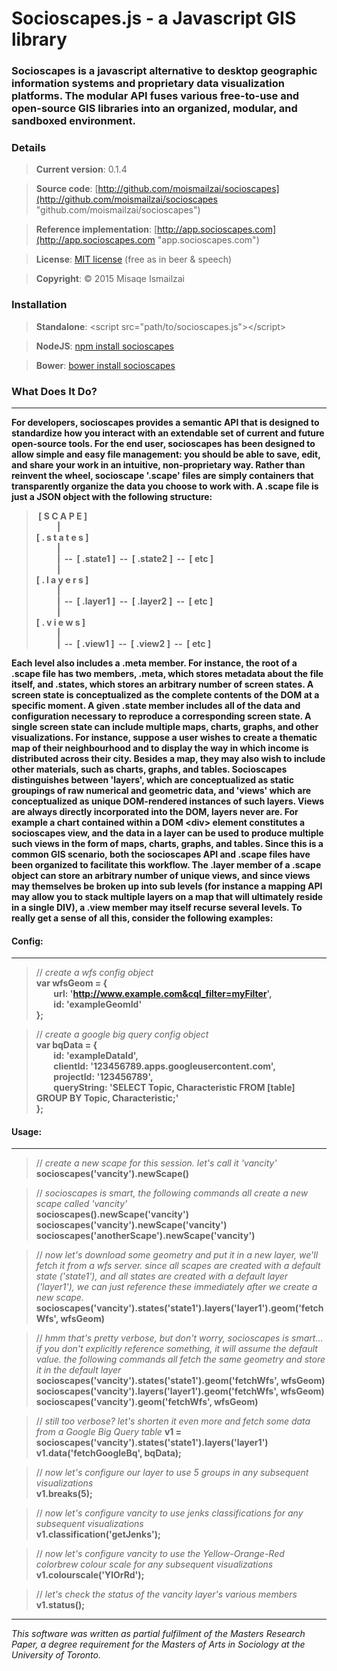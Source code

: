 # Socioscapes.js -  a Javascript GIS library

### Socioscapes is a javascript alternative to desktop geographic information systems and proprietary data visualization platforms. The modular API fuses various free-to-use and open-source GIS libraries into an organized, modular, and sandboxed environment.

### Details
>**Current version**:     0.1.4

>**Source code**:     [http://github.com/moismailzai/socioscapes](http://github.com/moismailzai/socioscapes "github.com/moismailzai/socioscapes")
 
>**Reference implementation**:  [http://app.socioscapes.com](http://app.socioscapes.com "app.socioscapes.com")
 
>**License**:         [MIT license](http://opensource.org/licenses/MIT "MIT license") (free as in beer & speech)
 
>**Copyright**:       &copy; 2015 Misaqe Ismailzai

### Installation
> **Standalone**: \<script src="path/to/socioscapes.js"\>\</script\>
 
> **NodeJS**: [npm install socioscapes](https://www.npmjs.com/package/socioscapes)
 
> **Bower**: [bower install socioscapes](http://bower.io/search/?q=socioscapes)

### What Does It Do?
***

**For developers, socioscapes provides a semantic API that is designed to standardize how you interact with an 
extendable set of current and future open-source tools. For the end user, socioscapes has been designed to allow simple 
and easy file management: you should be able to save, edit, and share your work in an intuitive, non-proprietary way. 
Rather than reinvent the wheel, socioscape '.scape' files are simply containers that transparently organize the data you 
choose to work with. A .scape file is just a JSON object with the following structure:**
>**&nbsp;[ S C A P E ]**  
>**&nbsp;&nbsp;&nbsp;&nbsp;&nbsp;&nbsp;&nbsp;&nbsp;&nbsp;&nbsp;|**  
>**[ . s t a t e s ]**  
>**&nbsp;&nbsp;&nbsp;&nbsp;&nbsp;&nbsp;&nbsp;&nbsp;&nbsp;&nbsp;|**  
>**&nbsp;&nbsp;&nbsp;&nbsp;&nbsp;&nbsp;&nbsp;&nbsp;&nbsp;&nbsp;|&nbsp;&nbsp;--&nbsp;&nbsp;[ .state1 ]&nbsp;&nbsp;--&nbsp;&nbsp;[ .state2 ]&nbsp;&nbsp;--&nbsp;&nbsp;[ etc ]**    
>**&nbsp;&nbsp;&nbsp;&nbsp;&nbsp;&nbsp;&nbsp;&nbsp;&nbsp;&nbsp;|**  
>**[ . l a y e r s ]**  
>**&nbsp;&nbsp;&nbsp;&nbsp;&nbsp;&nbsp;&nbsp;&nbsp;&nbsp;&nbsp;|**  
>**&nbsp;&nbsp;&nbsp;&nbsp;&nbsp;&nbsp;&nbsp;&nbsp;&nbsp;&nbsp;|&nbsp;&nbsp;--&nbsp;&nbsp;[ .layer1 ]&nbsp;&nbsp;--&nbsp;&nbsp;[ .layer2 ]&nbsp;&nbsp;--&nbsp;&nbsp;[ etc ]**  
>**&nbsp;&nbsp;&nbsp;&nbsp;&nbsp;&nbsp;&nbsp;&nbsp;&nbsp;&nbsp;|**  
>**[ . v i e w s ]**  
>**&nbsp;&nbsp;&nbsp;&nbsp;&nbsp;&nbsp;&nbsp;&nbsp;&nbsp;&nbsp;|**  
>**&nbsp;&nbsp;&nbsp;&nbsp;&nbsp;&nbsp;&nbsp;&nbsp;&nbsp;&nbsp;|&nbsp;&nbsp;--&nbsp;&nbsp;[ .view1 ]&nbsp;&nbsp;--&nbsp;&nbsp;[ .view2 ]&nbsp;&nbsp;--&nbsp;&nbsp;[ etc ]**  

**Each level also includes a .meta member. For instance, the root of a .scape file has two members, .meta, which stores 
metadata about the file itself, and .states, which stores an arbitrary number of screen states. A screen state is 
conceptualized as the complete contents of the DOM at a specific moment. A given .state member includes all of the data 
and configuration necessary to reproduce a corresponding screen state. A single screen state can include multiple maps, 
charts, graphs, and other visualizations. For instance, suppose a user wishes to create a thematic map of their 
neighbourhood and to display the way in which income is distributed across their city. Besides a map, they may also wish 
to include other materials, such as charts, graphs, and tables. Socioscapes distinguishes between 'layers', which are 
conceptualized as static groupings of raw numerical and geometric data, and 'views' which are conceptualized as 
unique DOM-rendered instances of such layers. Views are always directly incorporated into the DOM, layers never are. 
For example a chart contained within a DOM \<div\> element constitutes a socioscapes view, and the data in a layer can be 
used to produce multiple such views in the form of maps, charts, graphs, and tables. Since this is a common GIS 
scenario, both the socioscapes API and .scape files have been organized to facilitate this workflow. The .layer member 
of a .scape object can store an arbitrary number of unique views, and since views may themselves be broken up into sub 
levels (for instance a mapping API may allow you to stack multiple layers on a map that will ultimately reside in a 
single DIV), a .view member may itself recurse several levels. To really get a sense of all this, consider the following 
examples:**

#### Config:
***

>// *create a wfs config object*  
>**var wfsGeom = {**  
>&nbsp;&nbsp;&nbsp;&nbsp;&nbsp;&nbsp; **url:  'http://www.example.com&cql_filter=myFilter',**  
>&nbsp;&nbsp;&nbsp;&nbsp;&nbsp;&nbsp; **id: 'exampleGeomId'**  
>**};**  

>// *create a google big query config object*  
>**var bqData = {**  
>&nbsp;&nbsp;&nbsp;&nbsp;&nbsp;&nbsp; **id: 'exampleDataId',**  
>&nbsp;&nbsp;&nbsp;&nbsp;&nbsp;&nbsp; **clientId: '123456789.apps.googleusercontent.com',**  
>&nbsp;&nbsp;&nbsp;&nbsp;&nbsp;&nbsp; **projectId: '123456789',**  
>&nbsp;&nbsp;&nbsp;&nbsp;&nbsp;&nbsp; **queryString: 'SELECT Topic, Characteristic FROM [table] GROUP BY Topic, Characteristic;'**  
>**};**  

#### Usage:
*** 

>// *create a new scape for this session. let's call it 'vancity'*  
>**socioscapes('vancity').newScape()**

>// *socioscapes is smart, the following commands all create a new scape called 'vancity'*  
>**socioscapes().newScape('vancity')**  
>**socioscapes('vancity').newScape('vancity')**  
>**socioscapes('anotherScape').newScape('vancity')**  

>// *now let's download some geometry and put it in a new layer, we'll fetch it from a wfs server. since all scapes are created with a default state ('state1'), and all states are created with a default layer ('layer1'), we can just reference these immediately after we create a new scape.*
>**socioscapes('vancity').states('state1').layers('layer1').geom('fetchWfs', wfsGeom)**

>// *hmm that's pretty verbose, but don't worry, socioscapes is smart... if you don't explicitly reference something, it will assume the default value. the following commands all fetch the same geometry and store it in the default layer*  
>**socioscapes('vancity').states('state1').geom('fetchWfs', wfsGeom)**  
>**socioscapes('vancity').layers('layer1').geom('fetchWfs', wfsGeom)**  
>**socioscapes('vancity').geom('fetchWfs', wfsGeom)**  

>// *still too verbose? let's shorten it even more and fetch some data from a Google Big Query table*
>**v1 = socioscapes('vancity').states('state1').layers('layer1')**  
>**v1.data('fetchGoogleBq', bqData);**  

>// *now let's configure our layer to use 5 groups in any subsequent visualizations*  
>**v1.breaks(5);**

>// *now let's configure vancity to use jenks classifications for any subsequent visualizations*  
>**v1.classification('getJenks');**

>// *now let's configure vancity to use the Yellow-Orange-Red colorbrew colour scale for any subsequent visualizations*  
>**v1.colourscale('YlOrRd');**

>// *let's check the status of the vancity layer's various members*  
>**v1.status();**

***

*This software was written as partial fulfilment of the Masters Research Paper, a degree requirement for the Masters of Arts in Sociology at the University of Toronto.*